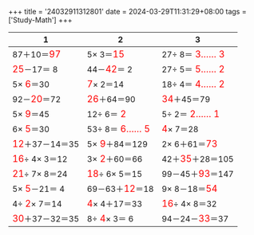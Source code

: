 +++ 
title = '24032911312801' 
date = 2024-03-29T11:31:29+08:00 
tags = ['Study-Math'] 
+++ 

1 | 2 | 3 
-- | -- | -- 
87＋10＝<font color=red size=4>97</font> |  5× 3＝<font color=red size=4>15</font> | 27÷ 8＝<font color=red size=4> 3…… 3</font> 
<font color=red size=4>25</font>－17＝ 8 | 44－<font color=red size=4>42</font>＝ 2 | 27÷ 5＝<font color=red size=4> 5…… 2</font> 
 5×<font color=red size=4> 6</font>＝30 | <font color=red size=4> 7</font>× 2＝14 | 18÷ 4＝<font color=red size=4> 4…… 2</font> 
92－<font color=red size=4>20</font>＝72 | <font color=red size=4>26</font>＋64＝90 | <font color=red size=4>34</font>＋45＝79 
 5×<font color=red size=4> 9</font>＝45 | 12÷ 6＝<font color=red size=4> 2</font> |  5÷ 2＝<font color=red size=4> 2…… 1</font> 
 6×<font color=red size=4> 5</font>＝30 | 53÷ 8＝<font color=red size=4> 6…… 5</font> | <font color=red size=4> 4</font>× 7＝28 
<font color=red size=4>12</font>＋37－14＝35 |  5×<font color=red size=4> 9</font>＋84＝129 |  2× 6＋61＝<font color=red size=4>73</font> 
<font color=red size=4>16</font>÷ 4× 3＝12 |  3×<font color=red size=4> 2</font>＋60＝66 | 42＋<font color=red size=4>35</font>＋28＝105 
<font color=red size=4>21</font>÷ 7× 8＝24 | <font color=red size=4>18</font>÷ 6× 5＝15 | 99－45＋<font color=red size=4>93</font>＝147 
 5×<font color=red size=4> 5</font>－21＝ 4 | 69－63＋<font color=red size=4>12</font>＝18 |  9× 8－18＝<font color=red size=4>54</font> 
 4÷<font color=red size=4> 2</font>× 7＝14 | <font color=red size=4> 4</font>× 4＋17＝33 | <font color=red size=4>16</font>÷ 4× 8＝32 
<font color=red size=4>30</font>＋37－32＝35 |  8÷<font color=red size=4> 4</font>× 3＝ 6 | 94－24－<font color=red size=4>33</font>＝37 

